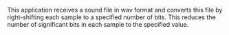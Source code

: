 This application receives a sound file in wav format and converts this file by right-shifting each sample
 to a specified number of bits.
This reduces the number of significant bits in each sample to the specified value.
